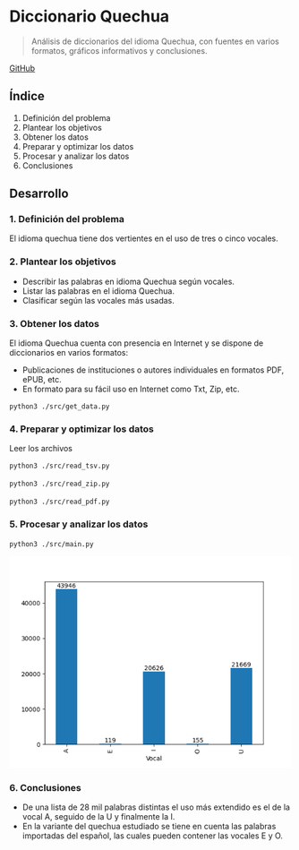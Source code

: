 # Diccionario Quechua

> Análisis de diccionarios del idioma Quechua, con fuentes en varios formatos, gráficos informativos y conclusiones.

[GitHub](https://github.com/moixllik/studio/tree/main/data-analysis/quechua)

## Índice

1. Definición del problema
2. Plantear los objetivos
3. Obtener los datos
4. Preparar y optimizar los datos
5. Procesar y analizar los datos
6. Conclusiones

## Desarrollo

### 1. Definición del problema

El idioma quechua tiene dos vertientes en el uso de tres o cinco vocales.

### 2. Plantear los objetivos

* Describir las palabras en idioma Quechua según vocales.
* Listar las palabras en el idioma Quechua.
* Clasificar según las vocales más usadas.

### 3. Obtener los datos

El idioma Quechua cuenta con presencia en Internet y se dispone de diccionarios en varios formatos:

* Publicaciones de instituciones o autores individuales en formatos PDF, ePUB, etc.
* En formato para su fácil uso en Internet como Txt, Zip, etc.

```
python3 ./src/get_data.py
```

### 4. Preparar y optimizar los datos

Leer los archivos

```
python3 ./src/read_tsv.py

python3 ./src/read_zip.py

python3 ./src/read_pdf.py
```

### 5. Procesar y analizar los datos

```
python3 ./src/main.py
```

![fig1](./fig-1.png)

### 6. Conclusiones

* De una lista de 28 mil palabras distintas el uso más extendido es el de la vocal A, seguido de la U y finalmente la I.
* En la variante del quechua estudiado se tiene en cuenta las palabras importadas del español, las cuales pueden contener las vocales E y O.
